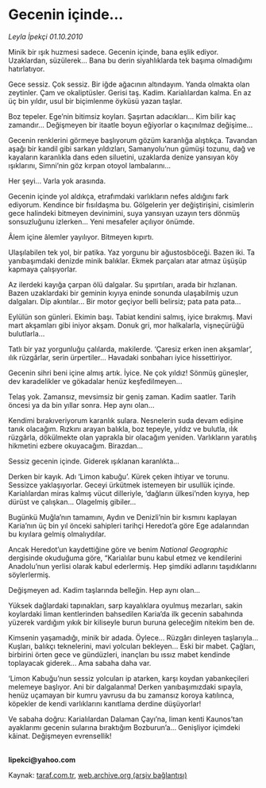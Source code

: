 # Gecenin içinde...

*Leyla İpekçi 01.10.2010*

<div class="yazi"><p>Minik bir ışık huzmesi sadece. Gecenin içinde, bana eşlik ediyor. Uzaklardan, süzülerek... Bana bu derin siyahlıklarda tek başıma olmadığımı hatırlatıyor. </p>
<p>Gece sessiz. Çok sessiz. Bir iğde ağacının altındayım. Yanda olmakta olan zeytinler. Çam ve okaliptüsler. Gerisi taş. Kadim. Karialılardan kalma. En az üç bin yıldır, usul bir biçimlenme öyküsü yazan taşlar. </p>
<p>Boz tepeler. Ege’nin bitimsiz koyları. Şaşırtan adacıkları... Kim bilir kaç zamandır... Değişmeyen bir itaatle boyun eğiyorlar o kaçınılmaz değişime...</p>
<p>Gecenin renklerini görmeye başlıyorum gözüm karanlığa alıştıkça. Tavandan aşağı bir kandil gibi sarkan yıldızları, Samanyolu’nun gümüşi tozunu, dağ ve kayaların karanlıkla dans eden siluetini, uzaklarda denize yansıyan köy ışıklarını, Simni’nin göz kırpan otoyol lambalarını... </p>
<p>Her şeyi... Varla yok arasında.</p>
<p>Gecenin içinde yol aldıkça, etrafımdaki varlıkların nefes aldığını fark ediyorum. Kendince bir fısıldaşma bu. Gölgelerin yer değiştirişini, cisimlerin gece halindeki bitmeyen devinimini, suya yansıyan uzayın ters dönmüş sonsuzluğunu izlerken... Yeni mesafeler açılıyor önümde.</p>
<p>Âlem içine âlemler yayılıyor. Bitmeyen kıpırtı. </p>
<p>Ulaşılabilen tek yol, bir patika. Yaz yorgunu bir ağustosböceği. Bazen iki. Ta yanıbaşımdaki denizde minik balıklar. Ekmek parçaları atar atmaz üşüşüp kapmaya çalışıyorlar. </p>
<p>Az ilerdeki kayığa çarpan ölü dalgalar. Su şıpırtıları, arada bir hızlanan. Bazen uzaklardaki bir geminin kıyıya eninde sonunda ulaşabilmiş uzun dalgaları. Dip akıntılar... Bir motor geçiyor belli belirsiz; pata pata pata...</p>
<p>Eylülün son günleri. Ekimin başı. Tabiat kendini salmış, iyice bırakmış. Mavi mart akşamları gibi iniyor akşam. Donuk gri, mor halkalarla, vişneçürüğü bulutlarla... </p>
<p>Tatlı bir yaz yorgunluğu çalılarda, makilerde. ‘Çaresiz erken inen akşamlar’, ılık rüzgârlar, serin ürpertiler... Havadaki sonbaharı iyice hissettiriyor.</p>
<p>Gecenin sihri beni içine almış artık. İyice. Ne çok yıldız! Sönmüş güneşler, dev karadelikler ve gökadalar henüz keşfedilmeyen... </p>
<p>Telaş yok. Zamansız, mevsimsiz bir geniş zaman. Kadim saatler. Tarih öncesi ya da bin yıllar sonra. Hep aynı olan... </p>
<p>Kendimi bırakıveriyorum karanlık sulara. Nesnelerin suda devam edişine tanık olacağım. Rızkını arayan balıkla, boz tepeyle, yıldız ve bulutla, ılık rüzgârla, dökülmekte olan yaprakla bir olacağım yeniden. Varlıkların yaratılış hikmetini ezbere okuyacağım. Birazdan... </p>
<p>Sessiz gecenin içinde. Giderek ışıklanan karanlıkta... </p>
<p>Derken bir kayık. Adı ‘Limon kabuğu’. Kürek çeken ihtiyar ve torunu. Sessizce yaklaşıyorlar. Geceyi ürkütmek istemeyen bir usullük içinde. Karialılardan miras kalmış vücut dilleriyle, ‘dağların ülkesi’nden kıyıya, hep dürüst ve çalışkan... Olagelmiş gibiler... </p>
<p>Bugünkü Muğla’nın tamamını, Aydın ve Denizli’nin bir kısmını kaplayan Karia’nın üç bin yıl önceki sahipleri tarihçi Heredot’a göre Ege adalarından bu kıyılara gelmiş olmalıydılar. </p>
<p>Ancak Heredot’un kaydettiğine göre ve benim <i>National Geographic</i> dergisinde okuduğuma göre, “Karialılar bunu kabul etmez ve kendilerini Anadolu’nun yerlisi olarak kabul ederlermiş. Hep şimdiki adlarını taşıdıklarını söylerlermiş. </p>
<p>Değişmeyen ad. Kadim taşlarında belleğin. Hep aynı olan...</p>
<p>Yüksek dağlardaki tapınakları, sarp kayalıklara oyulmuş mezarları, sakin koylardaki liman kentlerinden bahsedilen Karia’da ilk gecenin sabahında yüzerek vardığım yıkık bir kiliseyle burun buruna geleceğim nitekim ben de. </p>
<p>Kimsenin yaşamadığı, minik bir adada. Öylece... Rüzgârı dinleyen taşlarıyla... Kuşları, balıkçı teknelerini, mavi yolcuları bekleyen... Eski bir mabet. Çağları, birbirini örten gece ve gündüzleri, inançları bu ıssız mabet kendinde toplayacak giderek... Ama sabaha daha var. </p>
<p>‘Limon Kabuğu’nun sessiz yolcuları ip atarken, karşı koydan yabankeçileri melemeye başlıyor. Ani bir dalgalanma! Derken yanıbaşımızdaki sıpayla, henüz uçamayan bir kumru yavrusu da bu zamansız koroya katılınca, köpekler de kendi varlıklarını kanıtlama derdine düşüyorlar!</p>
<p>Ve sabaha doğru: Karialılardan Dalaman Çayı’na, liman kenti Kaunos’tan ayaklarımı gecenin sularına bıraktığım Bozburun’a... Genişliyor içimdeki kâinat. Değişmeyen evrensellik!</p>
<p><b><br/>lipekci@yahoo.com</b></p></div>

Kaynak: [taraf.com.tr](http://www.taraf.com.tr:80/leyla-ipekci/makale-gecenin-icinde.htm), [web.archive.org (arşiv bağlantısı)](http://web.archive.org/web/20101003072006/http://www.taraf.com.tr:80/leyla-ipekci/makale-gecenin-icinde.htm)
